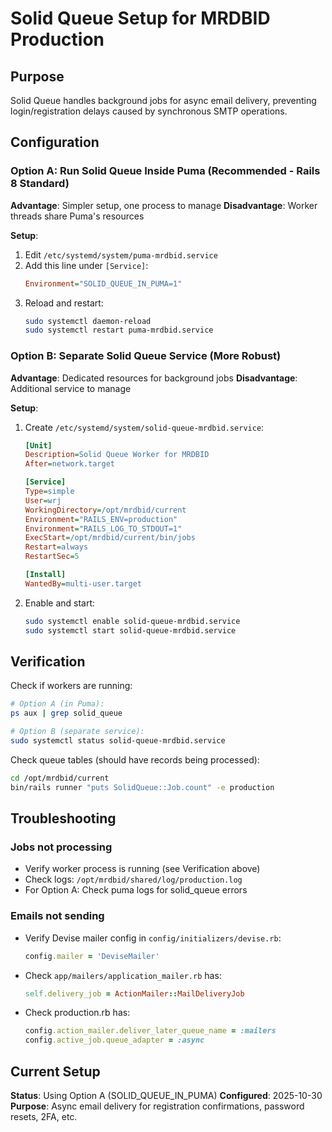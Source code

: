 # Solid Queue Setup for MRDBID Production

## Purpose
Solid Queue handles background jobs for async email delivery, preventing login/registration delays caused by synchronous SMTP operations.

## Configuration

### Option A: Run Solid Queue Inside Puma (Recommended - Rails 8 Standard)

**Advantage**: Simpler setup, one process to manage
**Disadvantage**: Worker threads share Puma's resources

**Setup**:
1. Edit `/etc/systemd/system/puma-mrdbid.service`
2. Add this line under `[Service]`:
   ```ini
   Environment="SOLID_QUEUE_IN_PUMA=1"
   ```
3. Reload and restart:
   ```bash
   sudo systemctl daemon-reload
   sudo systemctl restart puma-mrdbid.service
   ```

### Option B: Separate Solid Queue Service (More Robust)

**Advantage**: Dedicated resources for background jobs
**Disadvantage**: Additional service to manage

**Setup**:
1. Create `/etc/systemd/system/solid-queue-mrdbid.service`:
   ```ini
   [Unit]
   Description=Solid Queue Worker for MRDBID
   After=network.target

   [Service]
   Type=simple
   User=wrj
   WorkingDirectory=/opt/mrdbid/current
   Environment="RAILS_ENV=production"
   Environment="RAILS_LOG_TO_STDOUT=1"
   ExecStart=/opt/mrdbid/current/bin/jobs
   Restart=always
   RestartSec=5

   [Install]
   WantedBy=multi-user.target
   ```

2. Enable and start:
   ```bash
   sudo systemctl enable solid-queue-mrdbid.service
   sudo systemctl start solid-queue-mrdbid.service
   ```

## Verification

Check if workers are running:
```bash
# Option A (in Puma):
ps aux | grep solid_queue

# Option B (separate service):
sudo systemctl status solid-queue-mrdbid.service
```

Check queue tables (should have records being processed):
```bash
cd /opt/mrdbid/current
bin/rails runner "puts SolidQueue::Job.count" -e production
```

## Troubleshooting

### Jobs not processing
- Verify worker process is running (see Verification above)
- Check logs: `/opt/mrdbid/shared/log/production.log`
- For Option A: Check puma logs for solid_queue errors

### Emails not sending
- Verify Devise mailer config in `config/initializers/devise.rb`:
  ```ruby
  config.mailer = 'DeviseMailer'
  ```
- Check `app/mailers/application_mailer.rb` has:
  ```ruby
  self.delivery_job = ActionMailer::MailDeliveryJob
  ```
- Check production.rb has:
  ```ruby
  config.action_mailer.deliver_later_queue_name = :mailers
  config.active_job.queue_adapter = :async
  ```

## Current Setup
**Status**: Using Option A (SOLID_QUEUE_IN_PUMA)
**Configured**: 2025-10-30
**Purpose**: Async email delivery for registration confirmations, password resets, 2FA, etc.

